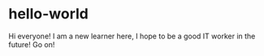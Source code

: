 # hello-world
Hi everyone!
I am a new learner here, I hope to be a good IT worker in the future!
Go on!
